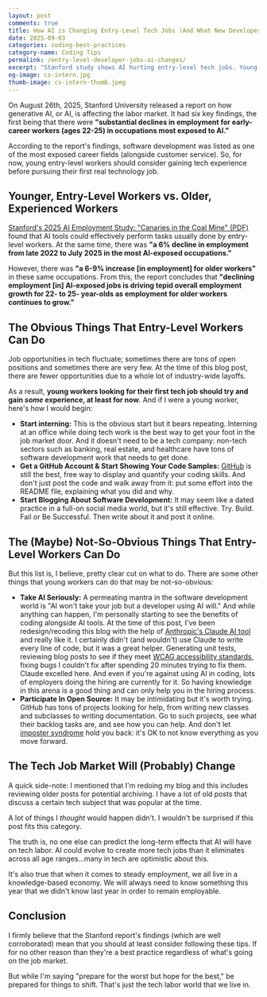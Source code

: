 ```yaml
---
layout: post
comments: true
title: How AI is Changing Entry-Level Tech Jobs (And What New Developers Can Do)
date: 2025-09-03
categories: coding-best-practices
category-name: Coding Tips
permalink: /entry-level-developer-jobs-ai-changes/
excerpt: "Stanford study shows AI hurting entry-level tech jobs. Young developers need experience to compete in 2025 job market."
og-image: cs-intern.jpg
thumb-image: cs-intern-thumb.jpeg
---
```

On August 26th, 2025, Stanford University released a report on how generative AI, or AI, is affecting the labor market.  It had six key findings, the first being that there were <strong>"substantial declines in employment for early-career workers (ages 22-25) in occupations most exposed to AI."</strong>

According to the report's findings, software development was listed as one of the most exposed career fields (alongside customer service). So, for now, young entry-level workers should consider gaining tech experience before pursuing their first real technology job.

<h2>Younger, Entry-Level Workers vs. Older, Experienced Workers</h2>

<a href="https://digitaleconomy.stanford.edu/wp-content/uploads/2025/08/Canaries_BrynjolfssonChandarChen.pdf" target="_blank" rel="noopener" aria-label="Stanford study on AI employment effects - PDF document">Stanford's 2025 AI Employment Study: "Canaries in the Coal Mine" (PDF)</a> found that AI tools could effectively perform tasks usually done by entry-level workers.  At the same time, there was <strong>"a 6% decline in employment from late 2022 to July 2025 in the most AI-exposed occupations."</strong>

However, there was <strong>"a 6-9% increase [in employment] for older workers"</strong> in these same occupations.  From this, the report concludes that <strong>"declining employment [in] AI-exposed jobs is driving tepid overall employment growth for 22- to 25- year-olds as employment for older workers continues to grow."</strong>

<h2>The Obvious Things That Entry-Level Workers Can Do</h2>

Job opportunities in tech fluctuate; sometimes there are tons of open positions and sometimes there are very few.  At the time of this blog post, there are fewer opportunities due to a whole lot of industry-wide layoffs.

As a result, <strong>young workers looking for their first tech job should try and gain <em>some</em> experience, at least for now</strong>.  And if I were a young worker, here's how I would begin:

<ul>
  <li class="post__list-item">
    <b>Start interning:</b> This is the obvious start but it bears repeating. Interning at an office while doing tech work is the best way to get your foot in the job market door.  And it doesn't need to be a tech company: non-tech sectors such as banking, real estate, and healthcare have tons of software development work that needs to get done.
  </li>
  <li class="post__list-item">
    <b>Get a GitHub Account & Start Showing Your Code Samples:</b> <a href="https://github.com/" title="Visit GitHub, a platform for hosting and collaborating on code repositories">GitHub</a> is still the best, free way to display and quantify your coding skills.  And don't just post the code and walk away from it: put some effort into the README file, explaining what you did and why.
  </li>
    <li class="post__list-item">
    <b>Start Blogging About Software Development:</b> It may seem like a dated practice in a full-on social media world, but it's still effective. Try. Build. Fail or Be Successful. Then write about it and post it online.
  </li>
</ul>

<h2>The (Maybe) Not-So-Obvious Things That Entry-Level Workers Can Do</h2>

But this list is, I believe, pretty clear cut on what to do. There are some other things that young workers can do that may be not-so-obvious:

<ul>
  <li class="post__list-item">
    <b>Take AI Seriously:</b> A permeating mantra in the software development world is "AI won't take your job but a developer using AI will." And while anything can happen, I'm personally starting to see the benefits of coding alongside AI tools.  At the time of this post, I've been redesign/recoding this blog with the help of <a href="https://claude.ai/" title="Visit Claude AI, an AI assistant developed by Anthropic">Anthropic's Claude AI tool</a> and really like it. I certainly didn't (and wouldn't) use Claude to write every line of code, but it was a great helper.  Generating unit tests, reviewing blog posts to see if they meet <a href="https://www.w3.org/WAI/standards-guidelines/wcag/" title="Web Content Accessibility Guidelines for making web content accessible">WCAG accessibility standards</a>, fixing bugs I couldn't fix after spending 20 minutes trying to fix them. Claude excelled here. And even if you're against using AI in coding, lots of employers doing the hiring are currently for it. So having knowledge in this arena is a good thing and can only help you in the hiring process.
  </li>
  <li class="post__list-item">
    <b>Participate In Open Source:</b> It may be intimidating but it's worth trying. GitHub has tons of projects looking for help, from writing new classes and subclasses to writing documentation. Go to such projects, see what their backlog tasks are, and see how you can help. And don't let <a href="https://stackoverflow.blog/2023/09/11/what-we-talk-about-when-we-talk-about-imposter-syndrome/">imposter syndrome</a> hold you back: it's OK to not know everything as you move forward.
  </li>
</ul>


<h2>The Tech Job Market Will (Probably) Change</h2>

A quick side-note: I mentioned that I'm redoing my blog and this includes reviewing older posts for potential archiving. I have a lot of old posts that discuss a certain tech subject that was popular at the time.

A lot of things I <i>thought</i> would happen didn't. I wouldn't be surprised if this post fits this category.

The truth is, no one else can predict the long-term effects that AI will have on tech labor. AI could evolve to create more tech jobs than it eliminates across all age ranges...many in tech are optimistic about this.

It's also true that when it comes to steady employment, we all live in a knowledge-based economy.  We will always need to know something this year that we didn't know last year in order to remain employable.

<h2>Conclusion</h2>

I firmly believe that the Stanford report's findings (which are well corroborated) mean that you should at least consider following these tips. If for no other reason than they're a best practice regardless of what's going on the job market.

But while I'm saying "prepare for the worst but hope for the best," be prepared for things to shift.  That's just the tech labor world that we live in.
